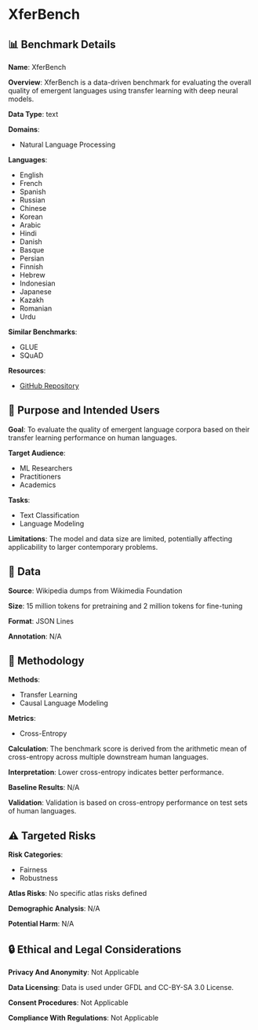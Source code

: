 # XferBench

## 📊 Benchmark Details

**Name**: XferBench

**Overview**: XferBench is a data-driven benchmark for evaluating the overall quality of emergent languages using transfer learning with deep neural models.

**Data Type**: text

**Domains**:
- Natural Language Processing

**Languages**:
- English
- French
- Spanish
- Russian
- Chinese
- Korean
- Arabic
- Hindi
- Danish
- Basque
- Persian
- Finnish
- Hebrew
- Indonesian
- Japanese
- Kazakh
- Romanian
- Urdu

**Similar Benchmarks**:
- GLUE
- SQuAD

**Resources**:
- [GitHub Repository](https://github.com/brendon-boldt/xferbench)

## 🎯 Purpose and Intended Users

**Goal**: To evaluate the quality of emergent language corpora based on their transfer learning performance on human languages.

**Target Audience**:
- ML Researchers
- Practitioners
- Academics

**Tasks**:
- Text Classification
- Language Modeling

**Limitations**: The model and data size are limited, potentially affecting applicability to larger contemporary problems.

## 💾 Data

**Source**: Wikipedia dumps from Wikimedia Foundation

**Size**: 15 million tokens for pretraining and 2 million tokens for fine-tuning

**Format**: JSON Lines

**Annotation**: N/A

## 🔬 Methodology

**Methods**:
- Transfer Learning
- Causal Language Modeling

**Metrics**:
- Cross-Entropy

**Calculation**: The benchmark score is derived from the arithmetic mean of cross-entropy across multiple downstream human languages.

**Interpretation**: Lower cross-entropy indicates better performance.

**Baseline Results**: N/A

**Validation**: Validation is based on cross-entropy performance on test sets of human languages.

## ⚠️ Targeted Risks

**Risk Categories**:
- Fairness
- Robustness

**Atlas Risks**:
No specific atlas risks defined

**Demographic Analysis**: N/A

**Potential Harm**: N/A

## 🔒 Ethical and Legal Considerations

**Privacy And Anonymity**: Not Applicable

**Data Licensing**: Data is used under GFDL and CC-BY-SA 3.0 License.

**Consent Procedures**: Not Applicable

**Compliance With Regulations**: Not Applicable
